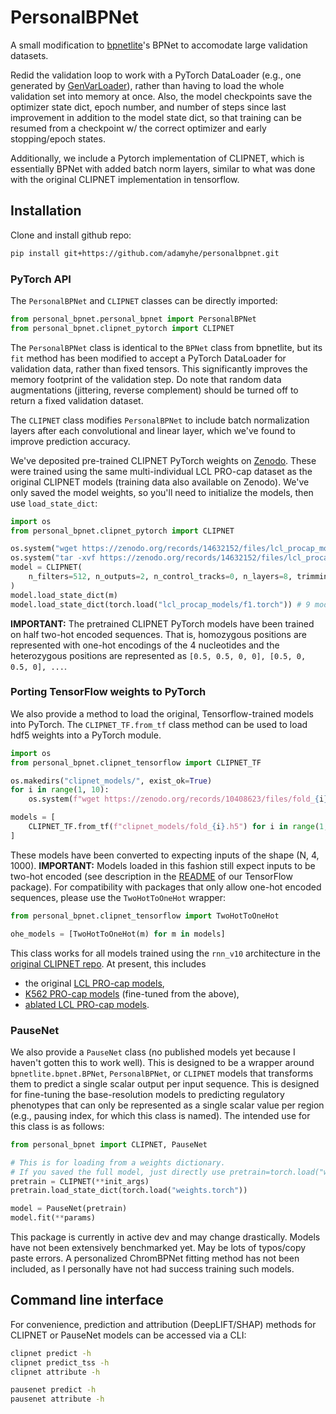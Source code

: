 # PersonalBPNet

A small modification to [bpnetlite](https://github.com/jmschrei/bpnet-lite)'s BPNet to accomodate large validation datasets.

Redid the validation loop to work with a PyTorch DataLoader (e.g., one generated by [GenVarLoader](https://genvarloader.readthedocs.io/en/latest/)), rather than having to load the whole validation set into memory at once. Also, the model checkpoints save the optimizer state dict, epoch number, and number of steps since last improvement in addition to the model state dict, so that training can be resumed from a checkpoint w/ the correct optimizer and early stopping/epoch states.

Additionally, we include a Pytorch implementation of CLIPNET, which is essentially BPNet with added batch norm layers, similar to what was done with the original CLIPNET implementation in tensorflow.

## Installation

Clone and install github repo:

```sh
pip install git+https://github.com/adamyhe/personalbpnet.git
```

### PyTorch API

The `PersonalBPNet` and `CLIPNET` classes can be directly imported:

```python
from personal_bpnet.personal_bpnet import PersonalBPNet
from personal_bpnet.clipnet_pytorch import CLIPNET
```

The `PersonalBPNet` class is identical to the `BPNet` class from bpnetlite, but its `fit` method has been modified to accept a PyTorch DataLoader for validation data, rather than fixed tensors. This significantly improves the memory footprint of the validation step. Do note that random data augmentations (jittering, reverse complement) should be turned off to return a fixed validation dataset.

The `CLIPNET` class modifies `PersonalBPNet` to include batch normalization layers after each convolutional and linear layer, which we've found to improve prediction accuracy.

We've deposited pre-trained CLIPNET PyTorch weights on [Zenodo](https://zenodo.org/records/15258030). These were trained using the same multi-individual LCL PRO-cap dataset as the original CLIPNET models (training data also available on Zenodo). We've only saved the model weights, so you'll need to initialize the models, then use `load_state_dict`:

```python
import os
from personal_bpnet.clipnet_pytorch import CLIPNET

os.system("wget https://zenodo.org/records/14632152/files/lcl_procap_models.tar --quiet")
os.system("tar -xvf https://zenodo.org/records/14632152/files/lcl_procap_models.tar")
model = CLIPNET(
    n_filters=512, n_outputs=2, n_control_tracks=0, n_layers=8, trimming=(2114-1000) // 2
)
model.load_state_dict(m)
model.load_state_dict(torch.load("lcl_procap_models/f1.torch")) # 9 model replicates.
```

**IMPORTANT:** The pretrained CLIPNET PyTorch models have been trained on half two-hot encoded sequences. That is, homozygous positions are represented with one-hot encodings of the 4 nucleotides and the heterozygous positions are represented as `[0.5, 0.5, 0, 0], [0.5, 0, 0.5, 0], ...`.

### Porting TensorFlow weights to PyTorch

We also provide a method to load the original, Tensorflow-trained models into PyTorch. The `CLIPNET_TF.from_tf` class method can be used to load hdf5 weights into a PyTorch module.

```python
import os
from personal_bpnet.clipnet_tensorflow import CLIPNET_TF

os.makedirs("clipnet_models/", exist_ok=True)
for i in range(1, 10):
    os.system(f"wget https://zenodo.org/records/10408623/files/fold_{i}.h5 -P clipnet_models/")

models = [
    CLIPNET_TF.from_tf(f"clipnet_models/fold_{i}.h5") for i in range(1, 10)
]
```

These models have been converted to expecting inputs of the shape (N, 4, 1000). **IMPORTANT:** Models loaded in this fashion still expect inputs to be two-hot encoded (see description in the [README](https://github.com/Danko-Lab/clipnet/blob/main/README.md) of our TensorFlow package). For compatibility with packages that only allow one-hot encoded sequences, please use the `TwoHotToOneHot` wrapper:

```python
from personal_bpnet.clipnet_tensorflow import TwoHotToOneHot

ohe_models = [TwoHotToOneHot(m) for m in models]
```

This class works for all models trained using the `rnn_v10` architecture in the [original CLIPNET repo](https://github.com/Danko-Lab/clipnet/blob/main/clipnet/rnn_v10.py). At present, this includes

- the original [LCL PRO-cap models](https://zenodo.org/records/10408623),
- [K562 PRO-cap models](https://zenodo.org/records/14037356) (fine-tuned from the above),
- [ablated LCL PRO-cap models](https://zenodo.org/records/14037356).

### PauseNet

We also provide a `PauseNet` class (no published models yet because I haven't gotten this to work well). This is designed to be a wrapper around `bpnetlite.bpnet.BPNet`, `PersonalBPNet`, or `CLIPNET` models that transforms them to predict a single scalar output per input sequence. This is designed for fine-tuning the base-resolution models to predicting regulatory phenotypes that can only be represented as a single scalar value per region (e.g., pausing index, for which this class is named). The intended use for this class is as follows:

```python
from personal_bpnet import CLIPNET, PauseNet

# This is for loading from a weights dictionary.
# If you saved the full model, just directly use pretrain=torch.load("weights.torch")
pretrain = CLIPNET(**init_args)
pretrain.load_state_dict(torch.load("weights.torch"))

model = PauseNet(pretrain)
model.fit(**params)
```

This package is currently in active dev and may change drastically. Models have not been extensively benchmarked yet. May be lots of typos/copy paste errors. A personalized ChromBPNet fitting method has not been included, as I personally have not had success training such models.

## Command line interface

For convenience, prediction and attribution (DeepLIFT/SHAP) methods for CLIPNET or PauseNet models can be accessed via a CLI:

```bash
clipnet predict -h
clipnet predict_tss -h
clipnet attribute -h

pausenet predict -h
pausenet attribute -h
```

